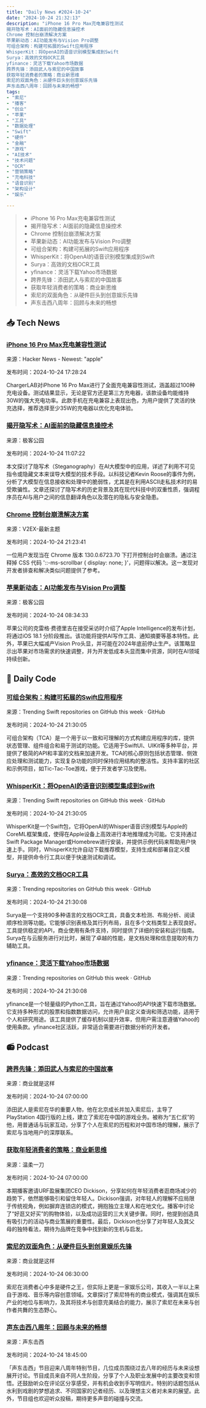 ```yaml
---
title: "Daily News #2024-10-24"
date: "2024-10-24 21:32:13"
description: "iPhone 16 Pro Max充电兼容性测试
揭开隐写术：AI面前的隐藏信息操控术
Chrome 控制台崩溃解决方案
苹果新动态：AI功能发布与Vision Pro调整
可组合架构：构建可拓展的Swift应用程序
WhisperKit：将OpenAI的语音识别模型集成到Swift
Surya：高效的文档OCR工具
yfinance：灵活下载Yahoo市场数据
跨界先锋：添田武人与索尼的中国故事
获取年轻消费者的策略：商业新思维
索尼的双面角色：从硬件巨头到创意娱乐先锋
声东击西八周年：回顾与未来的畅想"
tags: 
- "索尼"
- "播客"
- "创业"
- "苹果"
- "工具"
- "数据处理"
- "Swift"
- "硬件"
- "金融"
- "游戏"
- "AI技术"
- "技术问题"
- "OCR"
- "营销策略"
- "充电科技"
- "语音识别"
- "架构设计"
- "娱乐"

---
```


> - iPhone 16 Pro Max充电兼容性测试
> - 揭开隐写术：AI面前的隐藏信息操控术
> - Chrome 控制台崩溃解决方案
> - 苹果新动态：AI功能发布与Vision Pro调整
> - 可组合架构：构建可拓展的Swift应用程序
> - WhisperKit：将OpenAI的语音识别模型集成到Swift
> - Surya：高效的文档OCR工具
> - yfinance：灵活下载Yahoo市场数据
> - 跨界先锋：添田武人与索尼的中国故事
> - 获取年轻消费者的策略：商业新思维
> - 索尼的双面角色：从硬件巨头到创意娱乐先锋
> - 声东击西八周年：回顾与未来的畅想

## 📥 Tech News

### [iPhone 16 Pro Max充电兼容性测试](https://www.chargerlab.com/apple-iphone-16-pro-max-charging-test-chargerlab-compatibility-100/)

来源：Hacker News - Newest: "apple"

发布时间：2024-10-24 17:28:24

ChargerLAB对iPhone 16 Pro Max进行了全面充电兼容性测试，涵盖超过100种充电设备。测试结果显示，无论是官方还是第三方充电器，该款设备均能维持30W的强大充电功率。此款手机在充电兼容上表现出色，为用户提供了灵活的快充选择，推荐选择至少35W的充电器以优化充电体验。

### [揭开隐写术：AI面前的隐藏信息操控术](http://www.geekpark.net/news/342206)

来源：极客公园

发布时间：2024-10-24 11:07:22

本文探讨了隐写术（Steganography）在AI大模型中的应用，详述了利用不可见指令或隐藏文本来误导大模型的技术手段。以科技记者Kevin Roose的事件为例，分析了大模型在信息接收和处理中的脆弱性，尤其是在利用ASCII走私技术时的易受欺骗性。文章还探讨了隐写术的历史背景及其在现代科技中的双重性质，强调程序员在AI与用户之间的信息翻译角色以及潜在的隐私与安全隐患。

### [Chrome 控制台崩溃解决方案](https://www.v2ex.com/t/1083372)

来源：V2EX-最新主题

发布时间：2024-10-24 21:23:41

一位用户发现当在 Chrome 版本 130.0.6723.70 下打开控制台时会崩溃。通过注释掉 CSS 代码 '::-ms-scrollbar { display: none; }'，问题得以解决。这一发现对开发者排查和解决类似问题提供了参考。

### [苹果新动态：AI功能发布与Vision Pro调整](http://www.geekpark.net/news/342186)

来源：极客公园

发布时间：2024-10-24 08:34:33

苹果公司的克雷格·费德里吉在接受采访时介绍了Apple Intelligence的发布计划，将通过iOS 18.1 分阶段推出。该功能将提供AI写作工具、通知摘要等基本特性。此外，苹果已大幅减产Vision Pro头显，并可能在2024年底前停止生产。该策略显示出苹果对市场需求的快速调整，并为开发低成本头显而集中资源，同时在AI领域持续创新。

## 💾 Daily Code

### [可组合架构：构建可拓展的Swift应用程序](https://github.com/pointfreeco/swift-composable-architecture)

来源：Trending Swift repositories on GitHub this week · GitHub

发布时间：2024-10-24 21:30:05

可组合架构（TCA）是一个用于以一致和可理解的方式构建应用程序的库，提供状态管理、组件组合和易于测试的功能。它适用于SwiftUI、UIKit等多种平台，并提供了极简的API和丰富的文档来加速开发。TCA的核心原则包括状态管理、侧效应处理和测试能力，实现复杂功能的同时保持应用结构的整洁性。支持丰富的社区和示例项目，如Tic-Tac-Toe游戏，便于开发者学习及使用。

### [WhisperKit：将OpenAI的语音识别模型集成到Swift](https://github.com/argmaxinc/WhisperKit)

来源：Trending Swift repositories on GitHub this week · GitHub

发布时间：2024-10-24 21:30:05

WhisperKit是一个Swift包，它将OpenAI的Whisper语音识别模型与Apple的CoreML框架集成，使得在Apple设备上高效进行本地推理成为可能。它支持通过Swift Package Manager或Homebrew进行安装，并提供示例代码来帮助用户快速上手。同时，WhisperKit允许自动下载推荐模型，支持生成和部署自定义模型，并提供命令行工具以便于快速测试和调试。

### [Surya：高效的文档OCR工具](https://github.com/VikParuchuri/surya)

来源：Trending repositories on GitHub this week · GitHub

发布时间：2024-10-24 21:30:08

Surya是一个支持90多种语言的文档OCR工具，具备文本检测、布局分析、阅读顺序检测等功能。它能够识别表格及其行列布局，且在多个文档类型上表现良好。工具提供稳定的API，商业使用有条件支持，同时提供了详细的安装和运行指南。Surya在与云服务进行对比时，展现了卓越的性能，是文档处理和信息提取的有力辅助工具。

### [yfinance：灵活下载Yahoo市场数据](https://github.com/ranaroussi/yfinance)

来源：Trending repositories on GitHub this week · GitHub

发布时间：2024-10-24 21:30:08

yfinance是一个轻量级的Python工具，旨在通过Yahoo的API快速下载市场数据。它支持多种形式的股票和指数数据访问，允许用户自定义查询和筛选功能，适用于个人和研究用途。该工具提供了缓存机制以提升效率，但用户需注意遵循Yahoo的使用条款。yfinance社区活跃，非常适合需要进行数据分析的开发者。

## 📻 Podcast

### [跨界先锋：添田武人与索尼的中国故事](https://www.xiaoyuzhoufm.com/episode/6718aee8db2cf827575944e5)

来源：商业就是这样

发布时间：2024-10-24 07:00:00

添田武人是索尼在华的重要人物，他在北京成长并加入索尼后，主导了PlayStation 4国行版的上线，建立了索尼在中国的游戏业务。被称为“五仁叔”的他，用普通话与玩家互动，分享了个人在索尼的历程和对中国市场的理解，展示了索尼与当地用户的深厚联系。

### [获取年轻消费者的策略：商业新思维](https://www.xiaoyuzhoufm.com/episode/67191eb30d2f24f2895c9c0d)

来源：温柔一刀

发布时间：2024-10-24 07:00:00

本期播客邀请URF盈展集团CEO Dickison，分享如何在年轻消费者逛商场减少的趋势下，依然能够吸引和留住年轻人。Dickison强调，对年轻人的理解不应局限于传统视角，例如摒弃连锁店的模式，拥抱独立主理人和在地文化。播客中讨论了“好逛又好买”的购物体验，以及成功运营的三大关键步骤。同时，他提到创造具有吸引力的活动与商业策展的重要性。最后，Dickison也分享了对年轻人及其父母的独特看法，期待为品牌在竞争中找到新的生机与启发。

### [索尼的双面角色：从硬件巨头到创意娱乐先锋](https://www.xiaoyuzhoufm.com/episode/6718f1ab0d2f24f289505a79)

来源：商业就是这样

发布时间：2024-10-24 06:30:00

索尼在消费者心中多是硬件之王，但实际上更是一家娱乐公司，其收入一半以上来自于游戏、音乐等内容创意领域。文章探讨了索尼特有的商业模式，强调其在娱乐产业的地位与影响力，及其将技术与创意完美结合的能力，展示了索尼在未来与创作者共舞的生态野心。

### [声东击西八周年：回顾与未来的畅想](https://www.xiaoyuzhoufm.com/episode/671a25828326ba58067f27df)

来源：声东击西

发布时间：2024-10-24 18:45:00

「声东击西」节目迎来八周年特别节目，几位成员围绕过去八年的经历与未来设想展开讨论。节目成员来自不同人生阶段，分享了个人及职业发展中的主要改变和领悟。还鼓励听众在评论区分享感受，并有机会收到手写明信片。特别的话题包括从水利到戏剧的梦想追求、不同国家的记者经历、以及理想主义者对未来的展望。此外，节目组也欢迎听众投稿，期待更多声音的碰撞与交流。
